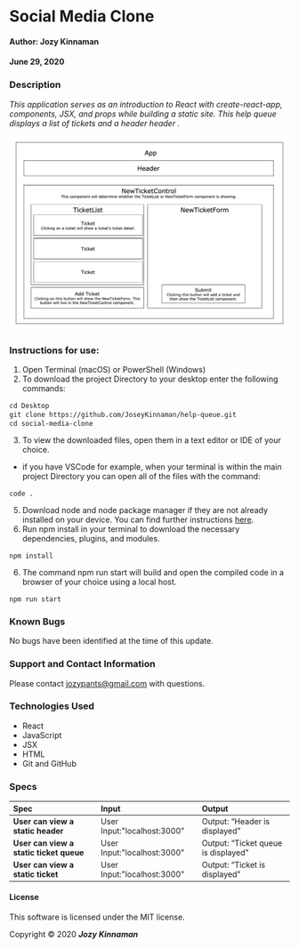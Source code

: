 # **Social Media Clone**

#### Author: **Jozy Kinnaman**
#### June 29, 2020

### Description

_This application serves as an introduction to React with create-react-app, components, JSX, and props while building a static site. This help queue displays a list of tickets and a header header ._

![Wireframe](src/img/help-queue-with-new-ticket-control.jpg)

### Instructions for use:

1. Open Terminal (macOS) or PowerShell (Windows)
2. To download the project Directory to your desktop enter the following commands:
```
cd Desktop
git clone https://github.com/JoseyKinnaman/help-queue.git
cd social-media-clone
```
3. To view the downloaded files, open them in a text editor or IDE of your choice.
* if you have VSCode for example, when your terminal is within the main project Directory you can open all of the files with the command:
```
code .
```
5. Download node and node package manager if they are not already installed on your device. You can find further instructions [here](https://www.learnhowtoprogram.com/intermediate-javascript/getting-started-with-javascript-8d3b52cf-3755-481d-80c5-46f1d3a8ffeb/installing-node-js-14f2721a-61e0-44b3-af1f-73f17348c8f4).
5. Run npm install in your terminal to download the necessary dependencies, plugins, and modules.
```
npm install
```
6. The command npm run start will build and open the compiled code in a browser of your choice using a local host.
```
npm run start
```

### Known Bugs

No bugs have been identified at the time of this update.

### Support and Contact Information

Please contact jozypants@gmail.com with questions. 

### Technologies Used

* React
* JavaScript
* JSX
* HTML
* Git and GitHub

### Specs
| Spec | Input | Output |
| :------------- | :------------- | :------------- |
| **User can view a static header** | User Input:"localhost:3000" | Output: “Header is displayed" |
| **User can view a static ticket queue** | User Input:"localhost:3000" | Output: “Ticket queue is displayed" |
| **User can view a static ticket** | User Input:"localhost:3000" | Output: “Ticket is displayed" |

#### License

This software is licensed under the MIT license.

Copyright © 2020 **_Jozy Kinnaman_**
